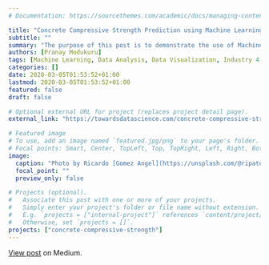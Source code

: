 ```yaml
---
# Documentation: https://sourcethemes.com/academic/docs/managing-content/

title: "Concrete Compressive Strength Prediction using Machine Learning"
subtitle: ""
summary: "The purpose of this post is to demonstrate the use of Machine learning as a tool for Civil Engineering"
authors: [Pranay Modukuru]
tags: [Machine Learning, Data Analysis, Data Visualization, Industry 4.0]
categories: []
date: 2020-03-05T01:53:52+01:00
lastmod: 2020-03-05T01:53:52+01:00
featured: false
draft: false

# Optional external URL for project (replaces project detail page).
external_link: "https://towardsdatascience.com/concrete-compressive-strength-prediction-using-machine-learning-4a531b3c43f3?source=friends_link&sk=e1734fbde495aea664a85a1daa903881"

# Featured image
# To use, add an image named `featured.jpg/png` to your page's folder.
# Focal points: Smart, Center, TopLeft, Top, TopRight, Left, Right, BottomLeft, Bottom, BottomRight.
image:
  caption: "Photo by Ricardo [Gomez Angel](https://unsplash.com/@ripato) on [Unsplash](https://unsplash.com/)"
  focal_point: ""
  preview_only: false

# Projects (optional).
#   Associate this post with one or more of your projects.
#   Simply enter your project's folder or file name without extension.
#   E.g. `projects = ["internal-project"]` references `content/project/deep-learning/index.md`.
#   Otherwise, set `projects = []`.
projects: ["concrete-compressive-strength"]
---
```


[View post](https://towardsdatascience.com/concrete-compressive-strength-prediction-using-machine-learning-4a531b3c43f3?source=friends_link&sk=e1734fbde495aea664a85a1daa903881) on Medium.

<!-- ## Concrete Compressive Strength

The Compressive Strength of Concrete determines the quality of Concrete. This is generally determined by a standard crushing test on a concrete cylinder. This requires engineers to build small concrete cylinders with different combinations of raw materials and test these cylinders for strength variations with a change in each raw material. The recommended wait time for testing the cylinder is 28 days to ensure correct results. This consumes a lot of time and requires lot of labour to prepare different prototypes and test them. Also, this method is prone to human error and one small mistake can cause the wait time to drastically increase.

One way of reducing the wait time and reducing the amount of combinations to try is to make use of digital simulations, where we can provide information to the computer about what we know and the computer tries different combinations to predict the compressive strength. This way we can reduce the amount of combinations we can try physically and reduce the amount of time for experimentation. But, to design such software we have to know the relations between all the raw materials and how one material affects the strength. It is possible to derive mathematical equations and run simulations based on these equations, but we cannot expect the relations to be same in real-world. Also, these tests have been performed for many number of time now and we have enough real-world data that can be used for predictive modelling.

In this article, we are going to analyse [Concrete Compressive Strength](https://archive.ics.uci.edu/ml/datasets/Concrete+Compressive+Strength) dataset and build Machine Learning models to predict the compressive strength. This [notebook](https://github.com/pranaymodukuru/Concrete-compressive-strength/blob/master/ConcreteCompressiveStrengthPrediction.ipynb) containing all the code can be used in parallel.

### Dataset Description
The dataset consists of 1030 instances with 9 attributes and has no missing values. There are 8 input variables and 1 output variable. Seven input variables represents the amount of a raw material (measured in $kg/m^3$) and one represents Age (in Days). The target variable is Concrete Compressive Strength measured in ($MPa$ - Mega Pascal). We shall explore the data to see how input features are affecting compressive strength.

### Exploratory Data Analysis
The first step in a Data Science project is to understand the data and gain insights from the data before doing any modelling. This includes checking for any missing values, plotting the features with respect to the target variable, observing the distributions of all the features and so on. Lets import the data and
start analysing.

Lets check the correlations between the input features, this will give an idea about how each variable is affecting all other variables. This can be done by calculating Pearson correlations between the features as shown in the code below.

**Note** - Complete code used for generating plots (titles, axes labels, etc.) is not shown here for simplicity. The complete code can be viewed [here](https://github.com/pranaymodukuru/Concrete-compressive-strength/blob/master/ConcreteCompressiveStrengthPrediction.ipynb).

```python
corr = data.corr()
sns.heatmap(corr, annot=True, cmap='Blues')
```

{{< figure library="1" src="concrete-compressive-strength-imgs/pearson_coeff.png" >}}

We can observe a high positive correlation between **compressive Strength** (CC_Strength) and **Cement**. this is true because strength concrete indeed increases with an increase in amount of cement used in preparing it. Also, **Age** and **Super Plasticizer** are other two factors influencing Compressive strength.

There are other strong correlations between the fetures,
* A strong negative correlation between **Super Plasticizer** and **Water**.
* positive correlations between **Super Plasticizer** and **Fly Ash**, **Fine Aggregate**.

These correlations are useful to understand the data in detail, as they give an idea about how a variable is affecting the other. We can further use a **pairplot** in seaborn to plot pair wise relations between all the features and distributions of features along the diagonal.

```python
sns.pairplot(data)
```

{{< figure library="1" src="concrete-compressive-strength-imgs/pairplot.png" >}}

The pair plot gives a visual representation of correlations between all the features.

We can plot scatter plots between **CC_Strength** and other features to see more complex relations.

##### CC_Strength vs (Cement, Age, Water)

```python
sns.scatterplot(y="CC_Strength", x="Cement", hue="Water",
                  size="Age", data=data, ax=ax, sizes=(50, 300))
```

{{< figure library="1" src="concrete-compressive-strength-imgs/scatter_1.png" >}}

The observations we can make from this plot,
* **Compressive strength increases as amount of cement increases**, as the dots move up when we move towards right on the x-axis.
* **Compressive strength increases with age** (as the size of dots represents the age), this not the case always but can be up to an extent.  
* **Cement with less age requires more cement for higher strength**, as the smaller dots are moving up when we move towards right on x-axis.
* **The older the cement is the more water it requires**, can be confirmed by observing the colour of the dots. Larger dots with dark colour indicate high age and more water.  
* **Concrete strength increases when less water is used** in preparing it, since the dots on the lower side (y-axis) are darker and the dots on higher end (y-axis) are brighter.

##### CC Strength vs (Fine aggregate, Super Plasticizer, Fly Ash)

```python
sns.scatterplot(y="CC_Strength", x="FineAggregate", hue="FlyAsh", size="Superplasticizer",
                data=data, ax=ax, sizes=(50, 300))
```

{{< figure library="1" src="concrete-compressive-strength-imgs/scatter_2.png" >}}

Observations,
* **Compressive strength decreases Fly ash increases**, as more darker dots are concentrated in the region representing low compressive strength.
* **Compressive strength increases with Super plasticizer**, since larger the dot the higher they are in the plot.

 We can visually understand 2D, 3D and max up to 4D plots (features represented by colour and size) as shown above, we can further use row wise and column wise plotting features by seaborn to do further analysis, but still we lack the ability to track all these correlations by ourselves. For this reason, we can turn to Machine Learning to capture these relations and give better insights into the problem.

### Data preprocessing

Before we fit machine learning models on the data, we need to split the data into train, test splits. The features can be rescaled to have a mean of zero and a standard deviation of 1 i.e. all the features fall into the same range.

```python
X = data.iloc[:,:-1]         # Features
y = data.iloc[:,-1]          # Target

X_train, X_test, y_train, y_test = train_test_split(X, y, test_size=0.2, random_state=2)

sc = StandardScaler()

X_train = sc.fit_transform(X_train)
X_test = sc.transform(X_test)
```

### Model Building
After preparing the data, we can fit different models on the training data and compare their performance to choose the algorithm with good performance. As this is a regression problem, we can use RMSE (Root Mean Square Error) and $R^2$ score as evaluation metrics.

#### 1. Linear Regression
We will start with Linear Regression, since this is the go-to algorithm for any regression problem. The algorithm tries to form a linear relationship between the input features and the target variable i.e. it fits a straight line given by, $$y = W*X + b = \sum_{i=1}^{n} w_i * x_i + b$$ Where $w_i$ corresponds to the coefficient of feature $x_i$.

The magnitude of these coefficients can be further controlled by using regularization terms to the cost functions. Adding the sum of the magnitudes of the coefficients will result in the coefficients being close to zero, this variation of linear regression is called **Lasso** Regression. Adding the sum of squares of the coefficients to the cost function will make the coefficients be in the same range and this variation is called **Ridge** Regression. Both these variations help in reducing the model complexity and therefore reducing the chances of overfitting on the data.

```python
# Importing models
from sklearn.linear_model import LinearRegression, Lasso, Ridge

# Linear Regression
lr = LinearRegression()
# Lasso Regression
lasso = Lasso()
# Ridge Regression
ridge = Ridge()

# Fitting models on Training data
lr.fit(X_train, y_train)
lasso.fit(X_train, y_train)
ridge.fit(X_train, y_train)

# Making predictions on Test data
y_pred_lr = lr.predict(X_test)
y_pred_lasso = lasso.predict(X_test)
y_pred_ridge = ridge.predict(X_test)

from sklearn.metrics import mean_squared_error, mean_absolute_error, r2_score

print("Model\t\t\t RMSE \t\t R2")
print("""LinearRegression \t {:.2f} \t\t{:.2f}""".format(
            np.sqrt(mean_squared_error(y_test, y_pred_lr)), r2_score(y_test, y_pred_lr)))
print("""LassoRegression \t {:.2f} \t\t{:.2f}""".format(
            np.sqrt(mean_squared_error(y_test, y_pred_lasso)), r2_score(y_test, y_pred_lasso)))
print("""RidgeRegression \t {:.2f} \t\t{:.2f}""".format(
            np.sqrt(mean_squared_error(y_test, y_pred_ridge)), r2_score(y_test, y_pred_ridge)))
```

###### Output

| Model			       |  RMSE  |	  R2   |
| ---------------- | ------ | ------ |
| LinearRegression |	10.29 |		0.57 |
| LassoRegression  |	10.68 |		0.54 |
| RidgeRegression  | 	10.29 |	 	0.57 |

There is not much difference between the performance with these three algorithms, we can plot the coefficients assigned by the three algorithms for the features with the following code.

```python
coeff_lr = lr.coef_
coeff_lasso = lasso.coef_
coeff_ridge = ridge.coef_

labels = req_col_names[:-1]

x = np.arange(len(labels))
width = 0.3

fig, ax = plt.subplots(figsize=(10,6))
rects1 = ax.bar(x - 2*(width/2), coeff_lr, width, label='LR')
rects2 = ax.bar(x, coeff_lasso, width, label='Lasso')
rects3 = ax.bar(x + 2*(width/2), coeff_ridge, width, label='Ridge')

ax.set_ylabel('Coefficient')
ax.set_xlabel('Features')
ax.set_title('Feature Coefficients')
ax.set_xticks(x)
ax.set_xticklabels(labels, rotation=45)
ax.legend()

def autolabel(rects):
    """Attach a text label above each bar in *rects*, displaying its height."""
    for rect in rects:
        height = rect.get_height()
        ax.annotate('{:.2f}'.format(height), xy=(rect.get_x() + rect.get_width() / 2, height),
                    xytext=(0, 3), textcoords="offset points", ha='center', va='bottom')
autolabel(rects1)
autolabel(rects2)
autolabel(rects3)

fig.tight_layout()
plt.show()
```

{{< figure library="1" src="concrete-compressive-strength-imgs/lr_coeffs.png" >}}

As seen in the figure, Lasso regression pushes the coefficients towards zero and the coefficients with the normal Linear Regression and Ridge Regression are almost the same.

We can further see how the predictions are by plotting the true values and predicted values,

```python
fig, (ax1, ax2, ax3) = plt.subplots(1,3, figsize=(12,4))

ax1.scatter(y_pred_lr, y_test, s=20)
ax1.plot([y_test.min(), y_test.max()], [y_test.min(), y_test.max()], 'k--', lw=2)
ax1.set_ylabel("True")
ax1.set_xlabel("Predicted")
ax1.set_title("Linear Regression")

ax2.scatter(y_pred_lasso, y_test, s=20)
ax2.plot([y_test.min(), y_test.max()], [y_test.min(), y_test.max()], 'k--', lw=2)
ax2.set_ylabel("True")
ax2.set_xlabel("Predicted")
ax2.set_title("Lasso Regression")

ax3.scatter(y_pred_ridge, y_test, s=20)
ax3.plot([y_test.min(), y_test.max()], [y_test.min(), y_test.max()], 'k--', lw=2)
ax3.set_ylabel("True")
ax3.set_xlabel("Predicted")
ax3.set_title("Ridge Regression")

fig.suptitle("True vs Predicted")
fig.tight_layout(rect=[0, 0.03, 1, 0.95])
```

{{< figure library="1" src="concrete-compressive-strength-imgs/lr_true_pred.png" >}}

If the predicted values and the target values are equal, then the points on the scatter plot will lie on the straight line. As we can see here, non of the model predicts the Compressive Strength correctly.

#### 2. Decision Trees

A Decision Tree Algorithm represents the data with a tree like structure, where each node represents a decision taken on a feature. This algorithm would give better performance in this case, since we have a lot of zeros in some of the input features as seen from their distributions in the pair plot above. This would help the decision trees build trees based on some conditions on features which can further improve performance.

```python
from sklearn.tree import DecisionTreeRegressor

dtr = DecisionTreeRegressor()

dtr.fit(X_train, y_train)

y_pred_dtr = dtr.predict(X_test)

print("Model\t\t\t\t RMSE  \t\t R2")
print("""Decision Tree Regressor \t {:.2f} \t\t{:.2f}""".format(
            np.sqrt(mean_squared_error(y_test, y_pred_dtr)), r2_score(y_test, y_pred_dtr)))

plt.scatter(y_test, y_pred_dtr)
plt.plot([y_test.min(), y_test.max()], [y_test.min(), y_test.max()], 'k--', lw=2)
plt.xlabel("Predicted")
plt.ylabel("True")
plt.title("Decision Tree Regressor")
plt.show()
```

| Model			              |  RMSE  |  R2   |
| ----------------------- | ------ | ----- |
| Decision Tree Regressor |	 7.31  |	0.78 |

{{< figure library="1" src="concrete-compressive-strength-imgs/dtr_true_pred.png" >}}

The Root Mean Squared Error (RMSE) has come down from 10.29 to 7.31, so the Decision Tree Regressor has improved the performance by a significant amount. This can be observed in the plot as well as more points are closer to the line.

#### 3. Random Forests
Since Using a Decision Tree Regressor has improved our performance, we can further improve the performance by ensembling more trees. Random Forest Regressor trains randomly initialized trees with random subsets of data sampled from the training data, this will make our model more robust.

```python
from sklearn.ensemble import RandomForestRegressor

rfr = RandomForestRegressor(n_estimators=100)

rfr.fit(X_train, y_train)

y_pred_rfr = rfr.predict(X_test)

print("Model\t\t\t\t RMSE  \t\t R2")
print("""Random Forest Regressor \t {:.2f} \t\t{:.2f}""".format(
            np.sqrt(mean_squared_error(y_test, y_pred_rfr)), r2_score(y_test, y_pred_rfr)))

plt.scatter(y_test, y_pred_rfr)
plt.plot([y_test.min(), y_test.max()], [y_test.min(), y_test.max()], 'k--', lw=2)
plt.xlabel("Predicted")
plt.ylabel("True")
plt.title("Random Forest Regressor")
plt.show()
```

| Model			              |  RMSE  |  R2   |
| ----------------------- | ------ | ----- |
| Random Forest Regressor |	 5.08  |	0.89 |

{{< figure library="1" src="concrete-compressive-strength-imgs/rfr_true_pred.png" >}}

The RMSE has further reduced by ensembling multiple trees. We can plot the feature importance's for tree based models. The feature importance's show how important a feature is for a model when making a prediction.

```python

feature_dtr = dtr.feature_importances_
feature_rfr = rfr.feature_importances_

labels = req_col_names[:-1]

x = np.arange(len(labels))
width = 0.3

fig, ax = plt.subplots(figsize=(10,6))
rects1 = ax.bar(x-(width/2), feature_dtr, width, label='Decision Tree')
rects2 = ax.bar(x+(width/2), feature_rfr, width, label='Random Forest')

ax.set_ylabel('Importance')
ax.set_xlabel('Features')
ax.set_title('Feature Importance')
ax.set_xticks(x)
ax.set_xticklabels(labels, rotation=45)
ax.legend(loc="upper left", bbox_to_anchor=(1,1))

autolabel(rects1)
autolabel(rects2)

fig.tight_layout()
plt.show()
```
{{< figure library="1" src="concrete-compressive-strength-imgs/tree_feat_imps.png" >}}

Cement and Age are treated as the most important features by tree based models. Fly ash, Coarse and Fine aggregates are least important factors when predicting the strength of Concrete.

#### Comparison

Finally, lets compare the results of all the algorithms.

```python

models = [lr, lasso, ridge, dtr, rfr]
names = ["Linear Regression", "Lasso Regression", "Ridge Regression",
         "Decision Tree Regressor", "Random Forest Regressor"]
rmses = []

for model in models:
    rmses.append(np.sqrt(mean_squared_error(y_test, model.predict(X_test))))

x = np.arange(len(names))
width = 0.3

fig, ax = plt.subplots(figsize=(10,7))
rects = ax.bar(x, rmses, width)
ax.set_ylabel('RMSE')
ax.set_xlabel('Models')
ax.set_title('RMSE with Different Algorithms')
ax.set_xticks(x)
ax.set_xticklabels(names, rotation=45)
autolabel(rects)
fig.tight_layout()
plt.show()
```
{{< figure library="1" src="concrete-compressive-strength-imgs/final.png" >}}

### Conclusion
We have analysed the Compressive Strength Data and used Machine Learning to predict the Compressive Strength of Concrete. We have used Linear Regression and its variations, Decision Trees and Random Forests to make predictions and compared their performance. Random Forest Regressor has the lowest RMSE and is a good choice for this problem. Also, we can further improve the performance of the algorithm by tuning the hyperparameters by performing a grid search or random search.  

### References

1. I-Cheng Yeh, "[Modeling of strength of high performance concrete using artificial neural networks](https://www.sciencedirect.com/science/article/abs/pii/S0008884698001653)," Cement and Concrete Research, Vol. 28, No. 12, pp. 1797-1808 (1998).
2. Ahsanul Kabir, Md Monjurul Hasan, Khasro Miah, "[Strength Prediction Model for Concrete](https://www.researchgate.net/publication/258255660_Strength_Prediction_Model_for_Concrete)", ACEE Int. J. on Civil and Environmental Engineering, Vol. 2, No. 1, Aug 2013.
3. https://archive.ics.uci.edu/ml/datasets/Concrete+Compressive+Strength -->
